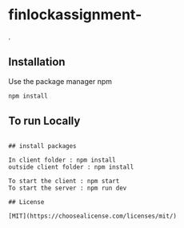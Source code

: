 # finlockassignment-

.

## Installation

Use the package manager npm

```bash
npm install
```

## To run Locally


```

## install packages

In client folder : npm install
outside client folder : npm install

To start the client : npm start
To start the server : npm run dev

## License

[MIT](https://choosealicense.com/licenses/mit/)
